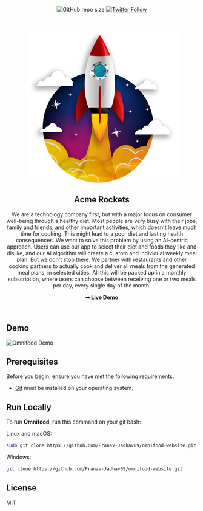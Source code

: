 <div align="center">

![GitHub repo size](https://img.shields.io/github/repo-size/Pranav-Jadhav09/Acme-Rockets)
[![Twitter Follow](https://img.shields.io/twitter/follow/Pranav_Jadhav09?style=social)](https://twitter.com/Pranav_Jadhav09)

<br />
<br />

<img src="./build/assets/rocketlaunch.png" style="width: 120">

<h2 align="center">Acme Rockets</h2>
We are a technology company first, but with a major focus on consumer well-being through a healthy diet. Most people are very busy with their jobs, family and friends, and other important activities, which doesn't leave much time for cooking. This might lead to a poor diet and lasting health consequences. We want to solve this problem by using an AI-centric approach. Users can use our app to select their diet and foods they like and dislike, and our AI algorithm will create a custom and individual weekly meal plan. But we don't stop there. We partner with restaurants and other cooking partners to actually cook and deliver all meals from the generated meal plans, in selected cities. All this will be packed up in a monthly subscription, where users can choose between receiving one or two meals per day, every single day of the month.

<a href="https://pranav-jadhav09.github.io/omnifood-website/"><strong>➥ Live Demo</strong></a>

</div>

<br />

## Demo

![Omnifood Demo](./img/newhhhhh.jpg "Desktop Demo")

## Prerequisites

Before you begin, ensure you have met the following requirements:

- [Git](https://git-scm.com/downloads "Download Git") must be installed on your operating system.

## Run Locally

To run **Omnifood**, run this command on your git bash:

Linux and macOS:

```bash
sudo git clone https://github.com/Pranav-Jadhav09/omnifood-website.git
```

Windows:

```bash
git clone https://github.com/Pranav-Jadhav09/omnifood-website.git
```

## License

MIT
